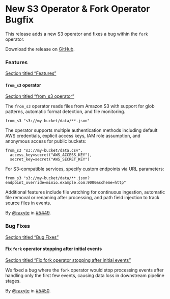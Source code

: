# New S3 Operator & Fork Operator Bugfix

This release adds a new S3 operator and fixes a bug within the `fork` operator.

Download the release on [GitHub](https://github.com/tenzir/tenzir/releases/tag/v5.13.2).

### Features

[Section titled “Features”](#features)

#### `from_s3` operator

[Section titled “from\_s3 operator”](#from_s3-operator)

The `from_s3` operator reads files from Amazon S3 with support for glob patterns, automatic format detection, and file monitoring.

```tql
from_s3 "s3://my-bucket/data/**.json"
```

The operator supports multiple authentication methods including default AWS credentials, explicit access keys, IAM role assumption, and anonymous access for public buckets:

```tql
from_s3 "s3://my-bucket/data.csv",
  access_key=secret("AWS_ACCESS_KEY"),
  secret_key=secret("AWS_SECRET_KEY")
```

For S3-compatible services, specify custom endpoints via URL parameters:

```tql
from_s3 "s3://my-bucket/data/**.json?endpoint_override=minio.example.com:9000&scheme=http"
```

Additional features include file watching for continuous ingestion, automatic file removal or renaming after processing, and path field injection to track source files in events.

By [@raxyte](https://github.com/raxyte) in [#5449](https://github.com/tenzir/tenzir/pull/5449).

### Bug Fixes

[Section titled “Bug Fixes”](#bug-fixes)

#### Fix `fork` operator stopping after initial events

[Section titled “Fix fork operator stopping after initial events”](#fix-fork-operator-stopping-after-initial-events)

We fixed a bug where the `fork` operator would stop processing events after handling only the first few events, causing data loss in downstream pipeline stages.

By [@raxyte](https://github.com/raxyte) in [#5450](https://github.com/tenzir/tenzir/pull/5450).